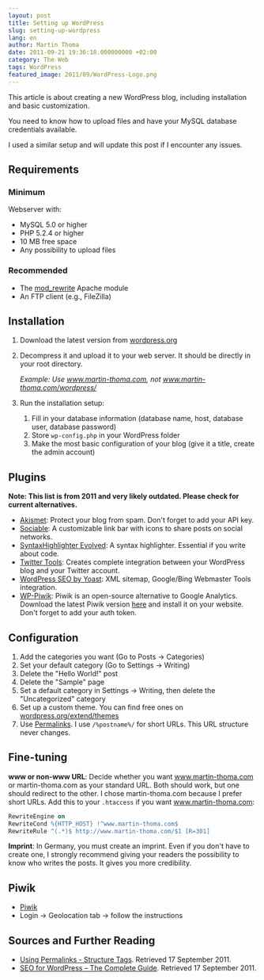 ```yaml
---
layout: post
title: Setting up WordPress
slug: setting-up-wordpress
lang: en
author: Martin Thoma
date: 2011-09-21 19:36:18.000000000 +02:00
category: The Web
tags: WordPress
featured_image: 2011/09/WordPress-Logo.png
---
```

This article is about creating a new WordPress blog, including installation and basic customization.

You need to know how to upload files and have your MySQL database credentials available.

I used a similar setup and will update this post if I encounter any issues.

## Requirements

### Minimum

Webserver with:

- MySQL 5.0 or higher
- PHP 5.2.4 or higher
- 10 MB free space
- Any possibility to upload files

### Recommended

- The [mod_rewrite](http://httpd.apache.org/docs/2.2/mod/mod_rewrite.html) Apache module
- An FTP client (e.g., FileZilla)
## Installation

1. Download the latest version from [wordpress.org](http://wordpress.org/download/)
2. Decompress it and upload it to your web server. It should be directly in your root directory.

   *Example: Use www.martin-thoma.com, not www.martin-thoma.com/wordpress/*

3. Run the installation setup:
   1. Fill in your database information (database name, host, database user, database password)
   2. Store `wp-config.php` in your WordPress folder
   3. Make the most basic configuration of your blog (give it a title, create the admin account)

## Plugins

**Note: This list is from 2011 and very likely outdated. Please check for current alternatives.**

- [Akismet](http://akismet.com/): Protect your blog from spam. Don't forget to add your API key.
- [Sociable](http://wordpress.org/extend/plugins/sociable): A customizable link bar with icons to share posts on social networks.
- [SyntaxHighlighter Evolved](http://wordpress.org/extend/plugins/syntaxhighlighter/): A syntax highlighter. Essential if you write about code.
- [Twitter Tools](http://wordpress.org/extend/plugins/twitter-tools/): Creates complete integration between your WordPress blog and your Twitter account.
- [WordPress SEO by Yoast](http://wordpress.org/extend/plugins/wordpress-seo/): XML sitemap, Google/Bing Webmaster Tools integration.
- [WP-Piwik](http://wordpress.org/extend/plugins/wp-piwik/): Piwik is an open-source alternative to Google Analytics. Download the latest Piwik version [here](http://piwik.org/) and install it on your website. Don't forget to add your auth token.
## Configuration

1. Add the categories you want (Go to Posts → Categories)
2. Set your default category (Go to Settings → Writing)
3. Delete the "Hello World!" post
4. Delete the "Sample" page
5. Set a default category in Settings → Writing, then delete the "Uncategorized" category
6. Set up a custom theme. You can find free ones on [wordpress.org/extend/themes](http://wordpress.org/extend/themes)
7. Use [Permalinks](http://codex.wordpress.org/Using_Permalinks). I use `/%postname%/` for short URLs. This URL structure never changes.
## Fine-tuning

**www or non-www URL**: Decide whether you want www.martin-thoma.com or martin-thoma.com as your standard URL. Both should work, but one should redirect to the other. I chose martin-thoma.com because I prefer short URLs. Add this to your `.htaccess` if you want www.martin-thoma.com:

```apache
RewriteEngine on
RewriteCond %{HTTP_HOST} !^www.martin-thoma.com$
RewriteRule ^(.*)$ http://www.martin-thoma.com/$1 [R=301]
```

**Imprint**: In Germany, you must create an imprint. Even if you don't have to create one, I strongly recommend giving your readers the possibility to know who writes the posts. It gives you more credibility.

## Piwik

- [Piwik](http://piwik.org/)
- Login → Geolocation tab → follow the instructions

## Sources and Further Reading

- [Using Permalinks - Structure Tags](http://codex.wordpress.org/Using_Permalinks#Structure_Tags). Retrieved 17 September 2011.
- [SEO for WordPress – The Complete Guide](http://www.jimwestergren.com/seo-for-wordpress-blogs/). Retrieved 17 September 2011.
